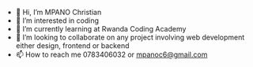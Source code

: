- 👋 Hi, I’m MPANO Christian
- 👀 I’m interested in coding
- 🌱 I’m currently learning at Rwanda Coding Academy
- 💞️ I’m looking to collaborate on any project involving web development either design, frontend or backend
- 📫 How to reach me 0783406032 or mpanoc6@gmail.com

<!---
Christian-pprogrammer/Christian-pprogrammer is a ✨ special ✨ repository because its `README.md` (this file) appears on your GitHub profile.
You can click the Preview link to take a look at your changes.
--->
